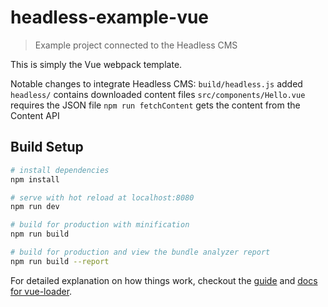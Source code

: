 # headless-example-vue

> Example project connected to the Headless CMS

This is simply the Vue webpack template.

Notable changes to integrate Headless CMS:
`build/headless.js` added
`headless/` contains downloaded content files
`src/components/Hello.vue` requires the JSON file
`npm run fetchContent` gets the content from the Content API

## Build Setup

``` bash
# install dependencies
npm install

# serve with hot reload at localhost:8080
npm run dev

# build for production with minification
npm run build

# build for production and view the bundle analyzer report
npm run build --report
```

For detailed explanation on how things work, checkout the [guide](http://vuejs-templates.github.io/webpack/) and [docs for vue-loader](http://vuejs.github.io/vue-loader).
